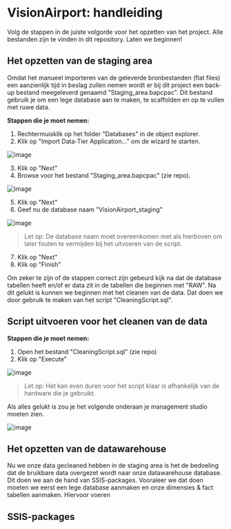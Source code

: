 # VisionAirport: handleiding

Volg de stappen in de juiste volgorde voor het opzetten van het project. Alle bestanden zijn te vinden in dit repository.
Laten we beginnen!

## Het opzetten van de staging area

Omdat het manueel importeren van de geleverde bronbestanden (flat files) een aanzienlijk tijd in beslag zullen nemen wordt er bij dit project een back-up bestand meegeleverd genaamd "Staging_area.bapcpac". Dit bestand gebruik je om een lege database aan te maken, te scaffolden en op te vullen met ruwe data.

**Stappen die je moet nemen:**

1. Rechtermuisklik op het folder "Databases" in de object explorer.
2. Klik op "Import Data-Tier Application..." om de wizard te starten.
      
![image](https://user-images.githubusercontent.com/57638471/146682177-3ad72f0d-66c3-429c-aa1a-3bab344f7284.png)
   
3. Klik op "Next" 
4. Browse voor het bestand "Staging_area.bapcpac" (zie repo).
      
![image](https://user-images.githubusercontent.com/57638471/146683177-a48c1de1-32e4-4c1c-b367-ab97a825d51d.png)

5. Klik op "Next"
6. Geef nu de database naam "VisionAirport_staging"

![image](https://user-images.githubusercontent.com/57638471/146683257-0f0c7f75-7cb0-4b7b-80e3-4c11b63edff4.png)
 
   > Let op: De database naam moet overeenkomen met als hierboven om later fouten te vermijden bij het uitvoeren van de script. 

 7. Klik op "Next"
 8. Klik op "Finish"

Om zeker te zijn of de stappen correct zijn gebeurd kijk na dat de database tabellen heeft en/of er data zit in de tabellen die beginnen met "RAW".
Na dit gelukt is kunnen we beginnen met het cleanen van de data. Dat doen we door gebruik te maken van het script "CleaningScript.sql".

## Script uitvoeren voor het cleanen van de data

**Stappen die je moet nemen:**

1. Open het bestand "CleaningScript.sql" (zie repo)
2. Klik op "Execute"

![image](https://user-images.githubusercontent.com/57638471/146683865-1d2e6744-155a-4df7-a3df-0d6e8610bc64.png)

  > Let op: Het kan even duren voor het script klaar is afhankelijk van de hardware die je gebruikt.

Als alles gelukt is zou je het volgende onderaan je management studio moeten zien.

![image](https://user-images.githubusercontent.com/57638471/146683949-93cf1a6a-c64c-4362-a95e-1984defb7e44.png)

## Het opzetten van de datawarehouse

Nu we onze data gecleaned hebben in de staging area is het de bedoeling dat de bruikbare data overgezet wordt naar onze datawarehouse database. Dit doen we aan de hand van SSIS-packages. Vooraleer we dat doen moeten we eerst een lege database aanmaken en onze dimensies & fact tabellen aanmaken. Hiervoor voeren

## SSIS-packages





